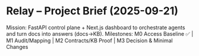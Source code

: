 # Relay – Project Brief (2025-09-21)
Mission: FastAPI control plane + Next.js dashboard to orchestrate agents and turn docs into answers (docs→KB).
Milestones: M0 Access Baseline ✅ | M1 Audit/Mapping | M2 Contracts/KB Proof | M3 Decision & Minimal Changes
